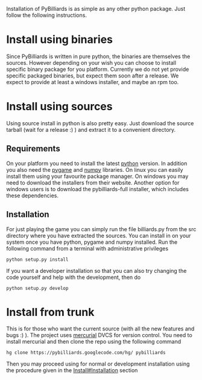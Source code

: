 Installation of PyBilliards is as simple as any other python package. Just follow the following instructions.


# Install using binaries #

Since PyBilliards is written in pure python, the binaries are themselves the sources. However depending on your wish you can choose to install specific binary package for you platform.
Currently we do not yet provide specific packaged binaries, but expect them soon after a release.
We expect to provide at least a windows installer, and maybe an rpm too.

# Install using sources #

Using source install in python is also pretty easy. Just download the source tarball (wait for a release :) ) and extract it to a convenient directory.

## Requirements ##

On your platform you need to install the latest [python](http://www.python.org) version. In addition you also need the [pygame](http://www.pygame.org) and [numpy](http://numpy.scipy.org) libraries.
On linux you can easily install them using your favourite package manager.
On windows you may need to download the installers from their website. Another option for windows users is to download the pybilliards-full installer, which includes these dependencies.

## Installation ##

For just playing the game you can simply run the file billiards.py from the src directory where you have extracted the sources.
You can install in on your system once you have python, pygame and numpy installed. Run the following command from a terminal with administrative privileges
```
python setup.py install
```
If you want a developer installation so that you can also try changing the code yourself and help with the development, then do
```
python setup.py develop
```

# Install from trunk #

This is for those who want the current source (with all the new features and bugs :) ).
The project uses [mercurial](http://mercurial.selenic.com/) DVCS for version control.
You need to install mercurial and then clone the repo using the following command
```
hg clone https://pybilliards.googlecode.com/hg/ pybilliards 
```

Then you may proceed using for normal or development installation using the procedure given in the [Install#Installation](Install#Installation.md) section